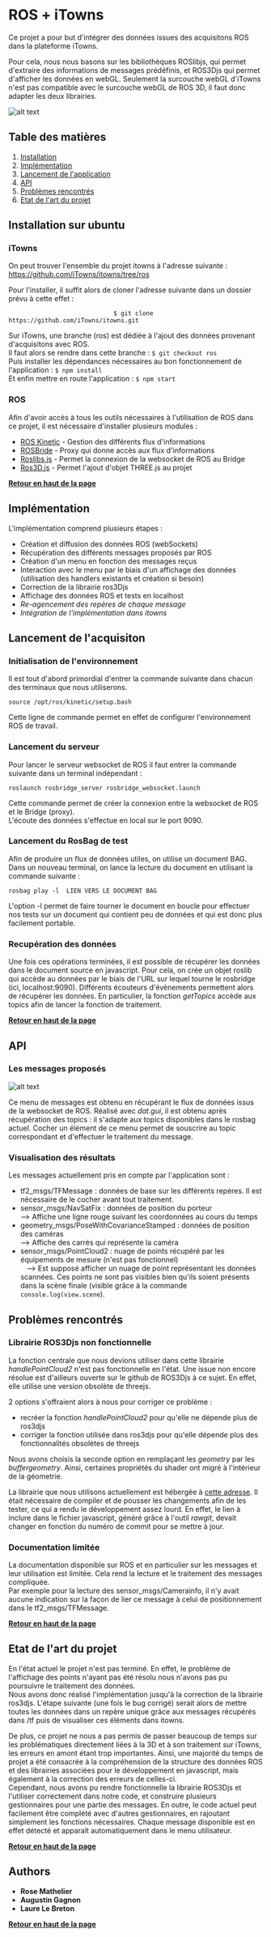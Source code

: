 # ROS + iTowns

Ce projet a pour but d'intégrer des données issues des acquisitons ROS dans la plateforme iTowns. 



        
Pour cela, nous nous basons sur les bibliothèques ROSlibjs, qui permet d'extraire des informations de messages prédéfinis, et ROS3Djs qui permet d'afficher les données en webGL. 
Seulement la surcouche webGL d'iTowns n'est pas compatible avec le surcouche webGL de ROS 3D, il faut donc adapter les deux librairies.


![alt text](readme_image.png)

## Table des matières

1. [Installation](#installation-sur-ubuntu)
2. [Implémentation](#impl%C3%A9mentation)
3. [Lancement de l'application](#lancement-de-lacquisiton)
4. [API](#api)
5. [Problèmes rencontrés](#probl%C3%A8mes-rencontr%C3%A9s)
6. [Etat de l'art du projet](#etat-de-lart-du-projet) 

## Installation sur ubuntu

### iTowns
On peut trouver l'ensemble du projet itowns à l'adresse suivante : https://github.com/iTowns/itowns/tree/ros         


Pour l'installer, il suffit alors de cloner l'adresse suivante dans un dossier prévu à cette effet : 

                                 $ git clone https://github.com/iTowns/itowns.git

Sur iTowns, une branche (ros) est dédiée à l'ajout des données provenant d'acquisitons avec ROS.    
Il faut alors se rendre dans cette branche : `$ git checkout ros`   
Puis installer les dépendances nécessaires au bon fonctionnement de l'application : `$ npm install`   
Et enfin mettre en route l'application : `$ npm start`

### ROS
Afin d'avoir accès à tous les outils nécessaires à l'utilisation de ROS dans ce projet, il est nécessaire d'installer plusieurs modules :   
* [ROS Kinetic](wiki.ros.org/kinetic/Installation/Ubuntu) - Gestion des différents flux d'informations
* [ROSBride](wiki.ros.org/rosbridge_suite/Tutorials/RunningRosbridge) - Proxy qui donne accès aux flux d'informations
* [Roslibs.js](wiki.ros.org/roslibjs) - Permet la connexion de la websocket de ROS au Bridge
* [Ros3D.js](wiki.ros.org/ros3djs) - Permet l'ajout d'objet THREE.js au projet

**[Retour en haut de la page](#table-des-matières)** 

## Implémentation

L'implémentation comprend plusieurs étapes : 
- Création et diffusion des données ROS (webSockets)
- Récupération des différents messages proposés par ROS 
- Création d'un menu en fonction des messages reçus
- Interaction avec le menu par le biais d'un affichage des données (utilisation des handlers existants et création si besoin)
- Correction de la librairie ros3Djs
- Affichage des données ROS et tests en localhost
- *Re-agencement des repères de chaque message*
- *Intégration de l'implémentation dans itowns*

## Lancement de l'acquisiton

### Initialisation de l'environnement

Il est tout d'abord primordial d'entrer la commande suivante dans chacun des terminaux que nous utiliserons.
```
source /opt/ros/kinetic/setup.bash
```
Cette ligne de commande permet en effet de configurer l'environnement ROS de travail. 

### Lancement du serveur

Pour lancer le serveur websocket de ROS il faut entrer la commande suivante dans un terminal indépendant : 
```
roslaunch rosbridge_server rosbridge_websocket.launch
```
Cette commande permet de créer la connexion entre la websocket de ROS et le Bridge (proxy).        
L'écoute des données s'effectue en local sur le port 9090. 

### Lancement du RosBag de test

Afin de produire un flux de données utiles, on utilise un document BAG.    
Dans un nouveau terminal, on lance la lecture du document en utilisant la commande suivante : 
```
rosbag play -l  LIEN VERS LE DOCUMENT BAG
```
L'option -l permet de faire tourner le document en boucle pour effectuer nos tests sur un document qui contient peu de données et qui est donc plus facilement portable. 

### Recupération des données 
Une fois ces opérations terminées, il est possible de récupérer les données dans le document source en javascript. Pour cela, on crée un objet roslib qui accède au données par le biais de l'URL sur lequel tourne le rosbridge (ici, localhost:9090). Différents écouteurs d'évènements permettent alors de récupérer les données. En particulier, la fonction *getTopics* accède aux topics afin de lancer la fonction de traitement.

**[Retour en haut de la page](#table-des-matières)** 

## API

### Les messages proposés

![alt text](affichageMenu.png)

Ce menu de messages est obtenu en récupérant le flux de données issus de la websocket de ROS. Réalisé avec *dat.gui*, il est obtenu après récupération des topics : il s'adapte aux topics disponibles dans le rosbag actuel. Cocher un élément de ce menu permet de souscrire au topic correspondant et d'effectuer le traitement du message.

### Visualisation des résultats

Les messages actuellement pris en compte par l'application sont : 
- tf2_msgs/TFMessage : données de base sur les différents repères. Il est nécessaire de le cocher avant tout traitement.
- sensor_msgs/NavSatFix : données de position du porteur     
    --> Affiche une ligne rouge suivant les coordonnées au cours du temps
- geometry_msgs/PoseWithCovarianceStamped : données de position des caméras     
    --> Affiche des carrés qui représente la caméra 
- sensor_msgs/PointCloud2 : nuage de points récupéré par les équipements de mesure (n'est pas fonctionnel)   
    --> Est supposé afficher un nuage de point représentant les données scannées. Ces points ne sont pas visibles bien qu'ils soient présents dans la scène finale (visible grâce à la commande `console.log(view.scene`). 

## Problèmes rencontrés

### Librairie ROS3Djs non fonctionnelle

La fonction centrale que nous devions utiliser dans cette librairie *handlePointCloud2* n'est pas fonctionnelle en l'état. Une issue non encore résolue est d'ailleurs ouverte sur le github de ROS3Djs à ce sujet. En effet, elle utilise une version obsolète de threejs.      

2 options s'offraient alors à nous pour corriger ce problème : 
- recréer la fonction *handlePointCloud2* pour qu'elle ne dépende plus de ros3djs 
- corriger la fonction utilisée dans ros3djs pour qu'elle dépende plus des fonctionnalités obsolètes de threejs

Nous avons choisis la seconde option en remplaçant les *geometry* par les *buffergeometry*. Ainsi, certaines propriétés du shader ont migré à l'intérieur de la géometrie.  

La librairie que nous utilisons actuellement est hébergée à [cette adresse](https://github.com/RoseMathelier/ros3djs).
Il était nécessaire de compiler et de pousser les changements afin de les tester, ce qui a rendu le développement assez lourd. En effet, le lien à inclure dans le fichier javascript, généré grâce à l'outil *rawgit*, devait changer en fonction du numéro de commit pour se mettre à jour.


### Documentation limitée 

La documentation disponible sur ROS et en particulier sur les messages et leur utilisation est limitée. Cela rend la lecture et le traitement des messages compliquée.      
Par exemple pour la lecture des sensor_msgs/Camerainfo, il n'y avait aucune indication sur la façon de lier ce message à celui de positionnement dans le tf2_msgs/TFMessage. 

**[Retour en haut de la page](#table-des-matières)** 

## Etat de l'art du projet

En l'état actuel le projet n'est pas terminé. En effet, le problème de l'affichage des points n'ayant pas été résolu nous n'avons pas pu poursuivre le traitement des données.     
Nous avons donc réalisé l'implémentation jusqu'à la correction de la librairie ros3djs. L'étape suivante (une fois le bug corrigé) serait alors de mettre toutes les données dans un repère unique grâce aux messages récupérés dans /tf puis de visualiser ces éléments dans itowns.    
       
De plus, ce projet ne nous a pas permis de passer beaucoup de temps sur les problématiques directement liées à la 3D et à son traitement sur iTowns, les erreurs en amont étant trop importantes. Ainsi, une majorité du temps de projet a été consacrée à la compréhension de la structure des données ROS et des librairies associées pour le développement en javascript, mais également à la correction des erreurs de celles-ci.    
Cependant, nous avons pu rendre fonctionnelle la librairie ROS3Djs et l'utiliser correctement dans notre code, et construire plusieurs gestionnaires pour une partie des messages. En outre, le code actuel peut facilement être complété avec d'autres  gestionnaires, en rajoutant simplement les fonctions nécessaires. Chaque message disponible est en effet détecté et apparaît automatiquement dans le menu utilisateur.

**[Retour en haut de la page](#table-des-matières)** 

## Authors

* **Rose Mathelier**
* **Augustin Gagnon**
* **Laure Le Breton**

**[Retour en haut de la page](#table-des-matières)** 
